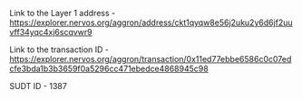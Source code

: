 
Link to the Layer 1 address - https://explorer.nervos.org/aggron/address/ckt1qyqw8e56j2uku2y6d6jf2uuvff34yqc4xj6scqvwr9


Link to the transaction ID - https://explorer.nervos.org/aggron/transaction/0x11ed77ebbe6586c0c07edcfe3bda1b3b3659f0a5296cc471ebedce4868945c98

SUDT ID - 1387
